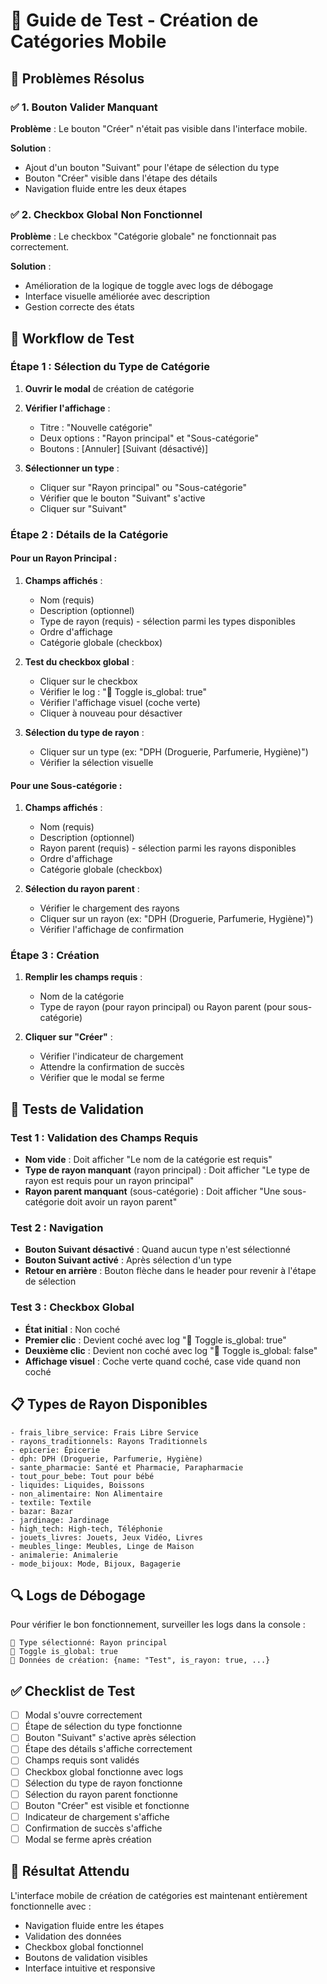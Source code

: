 # 📱 Guide de Test - Création de Catégories Mobile

## 🎯 Problèmes Résolus

### ✅ 1. Bouton Valider Manquant
**Problème** : Le bouton "Créer" n'était pas visible dans l'interface mobile.

**Solution** :
- Ajout d'un bouton "Suivant" pour l'étape de sélection du type
- Bouton "Créer" visible dans l'étape des détails
- Navigation fluide entre les deux étapes

### ✅ 2. Checkbox Global Non Fonctionnel
**Problème** : Le checkbox "Catégorie globale" ne fonctionnait pas correctement.

**Solution** :
- Amélioration de la logique de toggle avec logs de débogage
- Interface visuelle améliorée avec description
- Gestion correcte des états

## 🚀 Workflow de Test

### Étape 1 : Sélection du Type de Catégorie
1. **Ouvrir le modal** de création de catégorie
2. **Vérifier l'affichage** :
   - Titre : "Nouvelle catégorie"
   - Deux options : "Rayon principal" et "Sous-catégorie"
   - Boutons : [Annuler] [Suivant (désactivé)]

3. **Sélectionner un type** :
   - Cliquer sur "Rayon principal" ou "Sous-catégorie"
   - Vérifier que le bouton "Suivant" s'active
   - Cliquer sur "Suivant"

### Étape 2 : Détails de la Catégorie

#### Pour un Rayon Principal :
1. **Champs affichés** :
   - Nom (requis)
   - Description (optionnel)
   - Type de rayon (requis) - sélection parmi les types disponibles
   - Ordre d'affichage
   - Catégorie globale (checkbox)

2. **Test du checkbox global** :
   - Cliquer sur le checkbox
   - Vérifier le log : "🔄 Toggle is_global: true"
   - Vérifier l'affichage visuel (coche verte)
   - Cliquer à nouveau pour désactiver

3. **Sélection du type de rayon** :
   - Cliquer sur un type (ex: "DPH (Droguerie, Parfumerie, Hygiène)")
   - Vérifier la sélection visuelle

#### Pour une Sous-catégorie :
1. **Champs affichés** :
   - Nom (requis)
   - Description (optionnel)
   - Rayon parent (requis) - sélection parmi les rayons disponibles
   - Ordre d'affichage
   - Catégorie globale (checkbox)

2. **Sélection du rayon parent** :
   - Vérifier le chargement des rayons
   - Cliquer sur un rayon (ex: "DPH (Droguerie, Parfumerie, Hygiène)")
   - Vérifier l'affichage de confirmation

### Étape 3 : Création
1. **Remplir les champs requis** :
   - Nom de la catégorie
   - Type de rayon (pour rayon principal) ou Rayon parent (pour sous-catégorie)

2. **Cliquer sur "Créer"** :
   - Vérifier l'indicateur de chargement
   - Attendre la confirmation de succès
   - Vérifier que le modal se ferme

## 🧪 Tests de Validation

### Test 1 : Validation des Champs Requis
- **Nom vide** : Doit afficher "Le nom de la catégorie est requis"
- **Type de rayon manquant** (rayon principal) : Doit afficher "Le type de rayon est requis pour un rayon principal"
- **Rayon parent manquant** (sous-catégorie) : Doit afficher "Une sous-catégorie doit avoir un rayon parent"

### Test 2 : Navigation
- **Bouton Suivant désactivé** : Quand aucun type n'est sélectionné
- **Bouton Suivant activé** : Après sélection d'un type
- **Retour en arrière** : Bouton flèche dans le header pour revenir à l'étape de sélection

### Test 3 : Checkbox Global
- **État initial** : Non coché
- **Premier clic** : Devient coché avec log "🔄 Toggle is_global: true"
- **Deuxième clic** : Devient non coché avec log "🔄 Toggle is_global: false"
- **Affichage visuel** : Coche verte quand coché, case vide quand non coché

## 📋 Types de Rayon Disponibles

```
- frais_libre_service: Frais Libre Service
- rayons_traditionnels: Rayons Traditionnels
- epicerie: Épicerie
- dph: DPH (Droguerie, Parfumerie, Hygiène)
- sante_pharmacie: Santé et Pharmacie, Parapharmacie
- tout_pour_bebe: Tout pour bébé
- liquides: Liquides, Boissons
- non_alimentaire: Non Alimentaire
- textile: Textile
- bazar: Bazar
- jardinage: Jardinage
- high_tech: High-tech, Téléphonie
- jouets_livres: Jouets, Jeux Vidéo, Livres
- meubles_linge: Meubles, Linge de Maison
- animalerie: Animalerie
- mode_bijoux: Mode, Bijoux, Bagagerie
```

## 🔍 Logs de Débogage

Pour vérifier le bon fonctionnement, surveiller les logs dans la console :

```
🎯 Type sélectionné: Rayon principal
🔄 Toggle is_global: true
📝 Données de création: {name: "Test", is_rayon: true, ...}
```

## ✅ Checklist de Test

- [ ] Modal s'ouvre correctement
- [ ] Étape de sélection du type fonctionne
- [ ] Bouton "Suivant" s'active après sélection
- [ ] Étape des détails s'affiche correctement
- [ ] Champs requis sont validés
- [ ] Checkbox global fonctionne avec logs
- [ ] Sélection du type de rayon fonctionne
- [ ] Sélection du rayon parent fonctionne
- [ ] Bouton "Créer" est visible et fonctionne
- [ ] Indicateur de chargement s'affiche
- [ ] Confirmation de succès s'affiche
- [ ] Modal se ferme après création

## 🎉 Résultat Attendu

L'interface mobile de création de catégories est maintenant entièrement fonctionnelle avec :
- Navigation fluide entre les étapes
- Validation des données
- Checkbox global fonctionnel
- Boutons de validation visibles
- Interface intuitive et responsive
